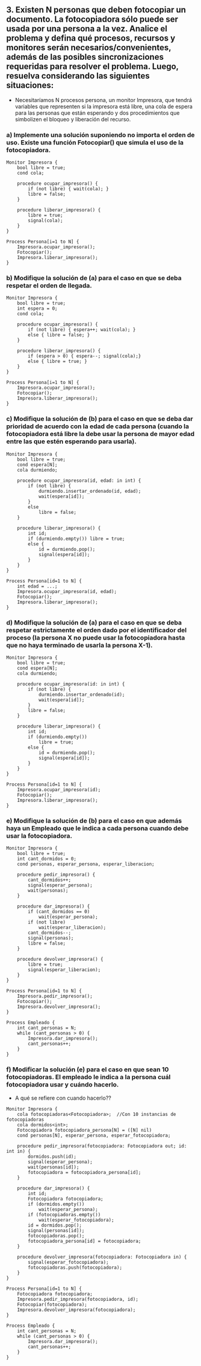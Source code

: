## 3. Existen N personas que deben fotocopiar un documento. La fotocopiadora sólo puede ser usada por una persona a la vez. Analice el problema y defina qué procesos, recursos y monitores serán necesarios/convenientes, además de las posibles sincronizaciones requeridas para resolver el problema. Luego, resuelva considerando las siguientes situaciones:

- Necesitaríamos N procesos persona, un monitor Impresora, que tendrá variables que representen si la impresora está libre, una cola de espera para las personas que están esperando y dos procedimientos que simbolizen el bloqueo y liberación del recurso.

### a) Implemente una solución suponiendo no importa el orden de uso. Existe una función Fotocopiar() que simula el uso de la fotocopiadora.
```
Monitor Impresora {
    bool libre = true;
    cond cola;

    procedure ocupar_impresora() {
        if (not libre) { wait(cola); }
        libre = false;
    }

    procedure liberar_impresora() {
        libre = true;
        signal(cola);
    }
}

Process Persona[i=1 to N] {
    Impresora.ocupar_impresora();
    Fotocopiar();
    Impresora.liberar_impresora();
}
```
### b) Modifique la solución de (a) para el caso en que se deba respetar el orden de llegada.

```
Monitor Impresora {
    bool libre = true;
    int espera = 0;
    cond cola;

    procedure ocupar_impresora() {
        if (not libre) { espera++; wait(cola); }
        else { libre = false; }
    }

    procedure liberar_impresora() {
        if (espera > 0) { espera--; signal(cola);}
        else { libre = true; }
    }
}

Process Persona[i=1 to N] {
    Impresora.ocupar_impresora();
    Fotocopiar();
    Impresora.liberar_impresora();
}
```

### c) Modifique la solución de (b) para el caso en que se deba dar prioridad de acuerdo con la edad de cada persona (cuando la fotocopiadora está libre la debe usar la persona de mayor edad entre las que estén esperando para usarla).

```
Monitor Impresora {
    bool libre = true;
    cond espera[N];
    cola durmiendo;

    procedure ocupar_impresora(id, edad: in int) {
        if (not libre) {
            durmiendo.insertar_ordenado(id, edad);
            wait(espera[id]);
        }
        else
            libre = false;
    }

    procedure liberar_impresora() {
        int id;
        if (durmiendo.empty()) libre = true;
        else {
            id = durmiendo.pop();
            signal(espera[id]);
        }
    }
}

Process Persona[id=1 to N] {
    int edad = ...;
    Impresora.ocupar_impresora(id, edad);
    Fotocopiar();
    Impresora.liberar_impresora();
}
```

### d) Modifique la solución de (a) para el caso en que se deba respetar estrictamente el orden dado por el identificador del proceso (la persona X no puede usar la fotocopiadora hasta que no haya terminado de usarla la persona X-1).

```
Monitor Impresora {
    bool libre = true;
    cond espera[N];
    cola durmiendo;

    procedure ocupar_impresora(id: in int) {
        if (not libre) { 
            durmiendo.insertar_ordenado(id);
            wait(espera[id]); 
        }
        libre = false;
    }

    procedure liberar_impresora() {
        int id;
        if (durmiendo.empty())
            libre = true;
        else {
            id = durmiendo.pop();
            signal(espera[id]);
        }
    }
}

Process Persona[id=1 to N] {
    Impresora.ocupar_impresora(id);
    Fotocopiar();
    Impresora.liberar_impresora();
}
```

### e) Modifique la solución de (b) para el caso en que además haya un Empleado que le indica a cada persona cuando debe usar la fotocopiadora.

```
Monitor Impresora {
    bool libre = true;
    int cant_dormidos = 0;
    cond personas, esperar_persona, esperar_liberacion;

    procedure pedir_impresora() {
        cant_dormidos++;
        signal(esperar_persona);
        wait(personas);
    }

    procedure dar_impresora() {
        if (cant_dormidos == 0)
            wait(esperar_persona);
        if (not libre)
            wait(esperar_liberacion);
        cant_dormidos--;
        signal(personas);
        libre = false;
    }

    procedure devolver_impresora() {
        libre = true;
        signal(esperar_liberacion);
    }
}

Process Persona[id=1 to N] {
    Impresora.pedir_impresora();
    Fotocopiar();
    Impresora.devolver_impresora();
}

Process Empleado {
    int cant_personas = N;
    while (cant_personas > 0) {
        Impresora.dar_impresora();
        cant_personas++;
    }
}
```

### f) Modificar la solución (e) para el caso en que sean 10 fotocopiadoras. El empleado le indica a la persona cuál fotocopiadora usar y cuándo hacerlo.

- A qué se refiere con cuando hacerlo??

```
Monitor Impresora {
    cola fotocopiadoras<Fotocopiadora>;  //Con 10 instancias de fotocopiadoras
    cola dormidos<int>;
    Fotocopiadora fotocopiadora_persona[N] = ([N] nil)
    cond personas[N], esperar_persona, esperar_fotocopiadora;

    procedure pedir_impresora(fotocopiadora: Fotocopiadora out; id: int in) {
        dormidos.push(id);
        signal(esperar_persona);
        wait(personas[id]);
        fotocopiadora = fotocopiadora_persona[id];
    }

    procedure dar_impresora() {
        int id;
        Fotocopiadora fotocopiadora;
        if (dormidos.empty())
            wait(esperar_persona);
        if (fotocopiadoras.empty())
            wait(esperar_fotocopiadora);
        id = dormidos.pop();
        signal(personas[id]);
        fotocopiadoras.pop();
        fotocopiadora_persona[id] = fotocopiadora;
    }

    procedure devolver_impresora(fotocopiadora: Fotocopiadora in) {
        signal(esperar_fotocopiadora);
        fotocopiadoras.push(fotocopiadora);
    }
}

Process Persona[id=1 to N] {
    Fotocopiadora fotocopiadora;
    Impresora.pedir_impresora(fotocopiadora, id);
    Fotocopiar(fotocopiadora);
    Impresora.devolver_impresora(fotocopiadora);
}

Process Empleado {
    int cant_personas = N;
    while (cant_personas > 0) {
        Impresora.dar_impresora();
        cant_personas++;
    }
}
```